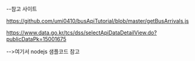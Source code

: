 --참고 사이트

https://github.com/umi0410/busApiTutorial/blob/master/getBusArrivals.js

https://www.data.go.kr/tcs/dss/selectApiDataDetailView.do?publicDataPk=15001675

-->여기서 nodejs 샘플코드 참고